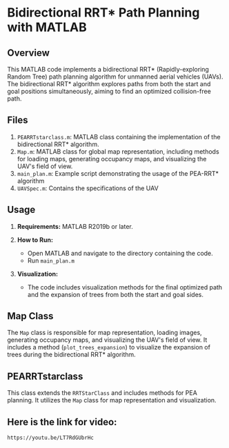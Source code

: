 # Bidirectional RRT* Path Planning with MATLAB

## Overview

This MATLAB code implements a bidirectional RRT* (Rapidly-exploring Random Tree) path planning algorithm for unmanned aerial vehicles (UAVs). The bidirectional RRT* algorithm explores paths from both the start and goal positions simultaneously, aiming to find an optimized collision-free path.

## Files

1. `PEARRTstarclass.m`: MATLAB class containing the implementation of the bidirectional RRT* algorithm.
2. `Map.m`: MATLAB class for global map representation, including methods for loading maps, generating occupancy maps, and visualizing the UAV's field of view.
3. `main_plan.m`: Example script demonstrating the usage of the PEA-RRT* algorithm 
4. `UAVSpec.m`: Contains the specifications of the UAV
## Usage

1. **Requirements:** MATLAB R2019b or later.

2. **How to Run:**
    - Open MATLAB and navigate to the directory containing the code.
    - Run `main_plan.m` 

3. **Visualization:**
    - The code includes visualization methods for the final optimized path and the expansion of trees from both the start and goal sides.

## Map Class

The `Map` class is responsible for map representation, loading images, generating occupancy maps, and visualizing the UAV's field of view. It includes a method (`plot_trees_expansion`) to visualize the expansion of trees during the bidirectional RRT* algorithm.

## PEARRTstarclass

This class extends the `RRTStarClass` and includes methods for PEA planning. It utilizes the `Map` class for map representation and visualization.

## Here is the link for video:
    https://youtu.be/LT7RdGUbrHc

